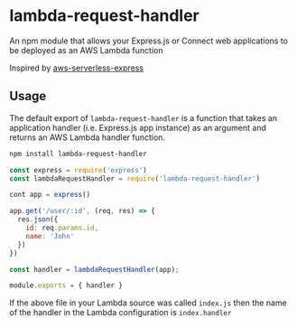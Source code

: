 # lambda-request-handler

An npm module that allows your Express.js or Connect web applications to be deployed as an AWS Lambda function

Inspired by [aws-serverless-express](https://github.com/awslabs/aws-serverless-express)

## Usage

The default export of `lambda-request-handler` is a function that takes an application handler (i.e. Express.js app instance) as an argument and returns an AWS Lambda handler function.

```sh
npm install lambda-request-handler
```

```javascript
const express = require('express')
const lambdaRequestHandler = require('lambda-request-handler')

cont app = express()

app.get('/user/:id', (req, res) => {
  res.json({
    id: req.params.id,
    name: 'John'
  })
})

const handler = lambdaRequestHandler(app);

module.exports = { handler }
```

If the above file in your Lambda source was called `index.js` then the name of the handler in the Lambda configuration is `index.handler`
